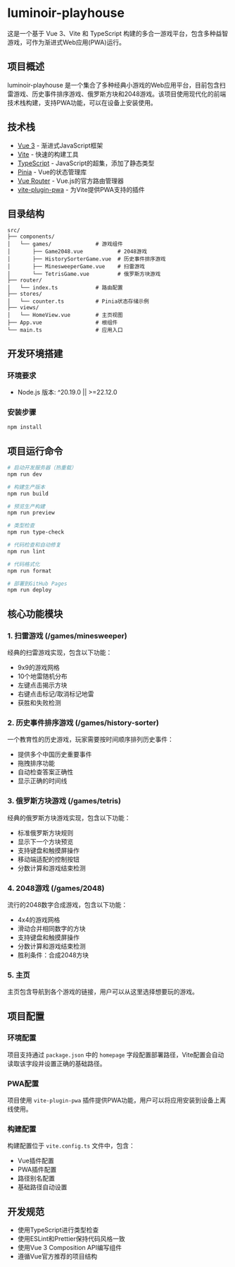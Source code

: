 # luminoir-playhouse

这是一个基于 Vue 3、Vite 和 TypeScript 构建的多合一游戏平台，包含多种益智游戏，可作为渐进式Web应用(PWA)运行。

## 项目概述

luminoir-playhouse 是一个集合了多种经典小游戏的Web应用平台，目前包含扫雷游戏、历史事件排序游戏、俄罗斯方块和2048游戏。该项目使用现代化的前端技术栈构建，支持PWA功能，可以在设备上安装使用。

## 技术栈

- [Vue 3](https://v3.cn.vuejs.org/) - 渐进式JavaScript框架
- [Vite](https://vitejs.dev/) - 快速的构建工具
- [TypeScript](https://www.typescriptlang.org/) - JavaScript的超集，添加了静态类型
- [Pinia](https://pinia.vuejs.org/) - Vue的状态管理库
- [Vue Router](https://router.vuejs.org/) - Vue.js的官方路由管理器
- [vite-plugin-pwa](https://vite-plugin-pwa.netlify.app/) - 为Vite提供PWA支持的插件

## 目录结构

```
src/
├── components/
│   └── games/              # 游戏组件
│       ├── Game2048.vue           # 2048游戏
│       ├── HistorySorterGame.vue  # 历史事件排序游戏
│       ├── MinesweeperGame.vue    # 扫雷游戏
│       └── TetrisGame.vue         # 俄罗斯方块游戏
├── router/
│   └── index.ts            # 路由配置
├── stores/
│   └── counter.ts          # Pinia状态存储示例
├── views/
│   └── HomeView.vue        # 主页视图
├── App.vue                 # 根组件
└── main.ts                 # 应用入口
```

## 开发环境搭建

### 环境要求

- Node.js 版本: ^20.19.0 || >=22.12.0

### 安装步骤

```sh
npm install
```

## 项目运行命令

```sh
# 启动开发服务器（热重载）
npm run dev

# 构建生产版本
npm run build

# 预览生产构建
npm run preview

# 类型检查
npm run type-check

# 代码检查和自动修复
npm run lint

# 代码格式化
npm run format

# 部署到GitHub Pages
npm run deploy
```

## 核心功能模块

### 1. 扫雷游戏 (/games/minesweeper)

经典的扫雷游戏实现，包含以下功能：
- 9x9的游戏网格
- 10个地雷随机分布
- 左键点击揭示方块
- 右键点击标记/取消标记地雷
- 获胜和失败检测

### 2. 历史事件排序游戏 (/games/history-sorter)

一个教育性的历史游戏，玩家需要按时间顺序排列历史事件：
- 提供多个中国历史重要事件
- 拖拽排序功能
- 自动检查答案正确性
- 显示正确的时间线

### 3. 俄罗斯方块游戏 (/games/tetris)

经典的俄罗斯方块游戏实现，包含以下功能：
- 标准俄罗斯方块规则
- 显示下一个方块预览
- 支持键盘和触摸屏操作
- 移动端适配的控制按钮
- 分数计算和游戏结束检测

### 4. 2048游戏 (/games/2048)

流行的2048数字合成游戏，包含以下功能：
- 4x4的游戏网格
- 滑动合并相同数字的方块
- 支持键盘和触摸屏操作
- 分数计算和游戏结束检测
- 胜利条件：合成2048方块

### 5. 主页

主页包含导航到各个游戏的链接，用户可以从这里选择想要玩的游戏。

## 项目配置

### 环境配置

项目支持通过 `package.json` 中的 `homepage` 字段配置部署路径，Vite配置会自动读取该字段并设置正确的基础路径。

### PWA配置

项目使用 `vite-plugin-pwa` 插件提供PWA功能，用户可以将应用安装到设备上离线使用。

### 构建配置

构建配置位于 `vite.config.ts` 文件中，包含：
- Vue插件配置
- PWA插件配置
- 路径别名配置
- 基础路径自动设置

## 开发规范

- 使用TypeScript进行类型检查
- 使用ESLint和Prettier保持代码风格一致
- 使用Vue 3 Composition API编写组件
- 遵循Vue官方推荐的项目结构